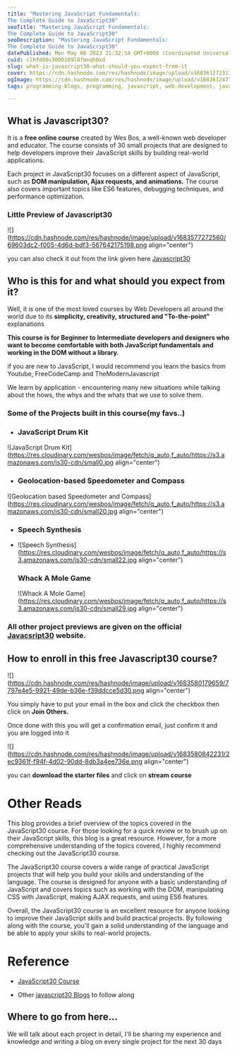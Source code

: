 ```yaml
---
title: "Mastering JavaScript Fundamentals:
The Complete Guide to JavaScript30"
seoTitle: "Mastering JavaScript Fundamentals:
The Complete Guide to JavaScript30"
seoDescription: "Mastering JavaScript Fundamentals:
The Complete Guide to JavaScript30"
datePublished: Mon May 08 2023 21:32:54 GMT+0000 (Coordinated Universal Time)
cuid: clhfd00v3000109l8fmnqh0xd
slug: what-is-javascript30-what-should-you-expect-from-it
cover: https://cdn.hashnode.com/res/hashnode/image/upload/v1683612723179/8c9f8920-917e-4e17-8ec3-f5dfd8d38ba2.png
ogImage: https://cdn.hashnode.com/res/hashnode/image/upload/v1683612471960/3a1e48eb-caf6-4580-9a48-f8215808b41f.png
tags: programming-blogs, programming, javascript, web-development, javascript30

---
```


## What is Javascript30?

It is a **free online course** created by Wes Bos, a well-known web developer and educator. The course consists of 30 small projects that are designed to help developers improve their JavaScript skills by building real-world applications.

Each project in JavaScript30 focuses on a different aspect of JavaScript, such as **DOM manipulation, Ajax requests, and animations.** The course also covers important topics like ES6 features, debugging techniques, and performance optimization.

### Little Preview of Javascript30

![](https://cdn.hashnode.com/res/hashnode/image/upload/v1683577272560/69603dc2-f005-4d6d-bdf3-567642175198.png align="center")

you can also check it out from the link given here [Javascript30](https://javascript30.com/)

## Who is this for and what should you expect from it?

Well, it is one of the most loved courses by Web Developers all around the world due to its **simplicity, creativity, structured and "To-the-point"** explanations

**This course is for Beginner to Intermediate developers and designers who want to become comfortable with both JavaScript fundamentals and working in the DOM without a library.**

if you are new to JavaScript, I would recommend you learn the basics from Youtube, FreeCodeCamp and TheModernJavascript

We learn by application - encountering many new situations while talking about the hows, the whys and the whats that we use to solve them.

### Some of the Projects built in this course(my favs..)

* ### JavaScript Drum Kit
    

![JavaScript Drum Kit](https://res.cloudinary.com/wesbos/image/fetch/q_auto,f_auto/https://s3.amazonaws.com/js30-cdn/small0.jpg align="center")

* ### Geolocation-based Speedometer and Compass
    

![Geolocation based Speedometer and Compass](https://res.cloudinary.com/wesbos/image/fetch/q_auto,f_auto/https://s3.amazonaws.com/js30-cdn/small20.jpg align="center")

* ### Speech Synthesis
    
* ![Speech Synthesis](https://res.cloudinary.com/wesbos/image/fetch/q_auto,f_auto/https://s3.amazonaws.com/js30-cdn/small22.jpg align="center")
    
    ### Whack A Mole Game
    
    ![Whack A Mole Game](https://res.cloudinary.com/wesbos/image/fetch/q_auto,f_auto/https://s3.amazonaws.com/js30-cdn/small29.jpg align="center")
    

### All other project previews are given on the official [Javacsript30](https://javascript30.com/) website.

## How to enroll in this free Javascript30 course?

![](https://cdn.hashnode.com/res/hashnode/image/upload/v1683580179659/7797e4e5-9921-49de-b36e-f39ddcce5d30.png align="center")

You simply have to put your email in the box and click the checkbox then click on **Join Others.**

Once done with this you will get a confirmation email, just confirm it and you are logged into it

![](https://cdn.hashnode.com/res/hashnode/image/upload/v1683580842231/2ec9361f-f94f-4d02-90dd-8db3a4ee736e.png align="center")

you can **download the starter files** and click on **stream course**

# Other Reads

This blog provides a brief overview of the topics covered in the JavaScript30 course. For those looking for a quick review or to brush up on their JavaScript skills, this blog is a great resource. However, for a more comprehensive understanding of the topics covered, I highly recommend checking out the JavaScript30 course.

The JavaScript30 course covers a wide range of practical JavaScript projects that will help you build your skills and understanding of the language. The course is designed for anyone with a basic understanding of JavaScript and covers topics such as working with the DOM, manipulating CSS with JavaScript, making AJAX requests, and using ES6 features.

Overall, the JavaScript30 course is an excellent resource for anyone looking to improve their JavaScript skills and build practical projects. By following along with the course, you'll gain a solid understanding of the language and be able to apply your skills to real-world projects.

# Reference

* [JavaScript30 Course](https://javascript30.com/)
    
* Other [javascript30 Blogs](https://techsammy.hashnode.dev/series/javascript30) to follow along
    

## Where to go from here...

We will talk about each project in detail, I'll be sharing my experience and knowledge and writing a blog on every single project for the next 30 days